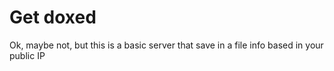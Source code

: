 # Get doxed
Ok, maybe not, but this is a basic server that save in a file info based in your public IP